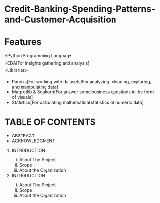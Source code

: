 # Credit-Banking-Spending-Patterns-and-Customer-Acquisition

# Features
⚡Python Programming Language<br>
⚡EDA[For insights gathering and analysis]<br>
⚡Libraries:- 
    <ul>
           <li>Pandas[For working with datasets/For analyzing, cleaning, exploring, and manipulating data]</li>
           <li>Matplotlib & Seaborn[For answer some business questions in the form of visuals]</li>
           <li>Statistics[For calculating  mathematical statistics of numeric data]</li>
    </ul> 
# TABLE OF CONTENTS
<ul>
    <li>ABSTRACT</li>
    <li>ACKNOWLEDGMENT</li>
</ul>
<ol><li>INTRODUCTION</li>
    <ol type="i">
      <li>About The Project</li>
      <li>Scope</li>
      <li>About the Organization</li>
    </ol>
    <li>INTRODUCTION</li>
    <ol type="i">
      <li>About The Project</li>
      <li>Scope</li>
      <li>About the Organization</li>
    </ol>
</ol>

             

